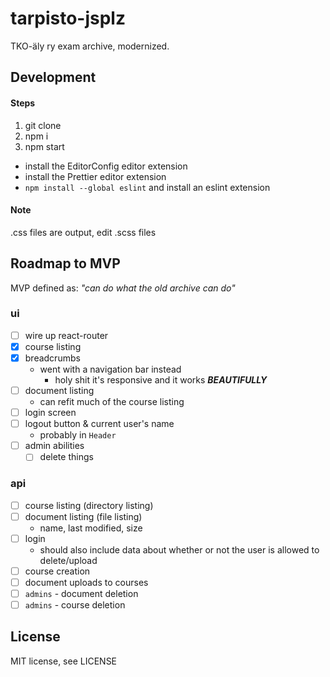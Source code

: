 # tarpisto-jsplz

TKO-äly ry exam archive, modernized.

## Development

#### Steps

1. git clone
2. npm i
3. npm start

* install the EditorConfig editor extension
* install the Prettier editor extension
* `npm install --global eslint` and install an eslint extension

#### Note

.css files are output, edit .scss files

## Roadmap to MVP

MVP defined as: _"can do what the old archive can do"_

### ui

* [ ] wire up react-router
* [x] course listing
* [x] breadcrumbs
  * went with a navigation bar instead
    * holy shit it's responsive and it works **_BEAUTIFULLY_**
* [ ] document listing
  * can refit much of the course listing
* [ ] login screen
* [ ] logout button & current user's name
  * probably in `Header`
* [ ] admin abilities
  * [ ] delete things

### api

* [ ] course listing (directory listing)
* [ ] document listing (file listing)
  * name, last modified, size
* [ ] login
  * should also include data about whether or not the user is allowed to delete/upload
* [ ] course creation
* [ ] document uploads to courses
* [ ] `admins` - document deletion
* [ ] `admins` - course deletion

## License

MIT license, see LICENSE
